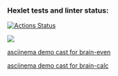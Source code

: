### Hexlet tests and linter status:
[![Actions Status](https://github.com/barsheel/php-project-45/actions/workflows/hexlet-check.yml/badge.svg)](https://github.com/barsheel/php-project-45/actions)

<a href="https://codeclimate.com/github/barsheel/php-project-45/maintainability"><img src="https://api.codeclimate.com/v1/badges/0bab176917fc6704d79c/maintainability" /></a>

<a href="https://asciinema.org/a/wVxv4jvdVrTfixAaQdzuoX9kV">asciinema demo cast for brain-even</a>

<a href="https://asciinema.org/a/eVS2KVPvaILKHw4LXOyoK9393">asciinema demo cast for brain-calc</a>
